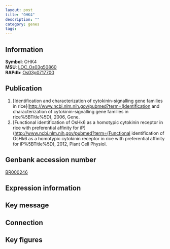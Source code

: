 ```yaml
---
layout: post
title: "OHK4"
description: ""
category: genes
tags: 
---
```


## Information
__Symbol__: OHK4  
__MSU__: [LOC_Os03g50860](http://rice.plantbiology.msu.edu/cgi-bin/ORF_infopage.cgi?orf=LOC_Os03g50860)  
__RAPdb__: [Os03g0717700](http://rapdb.dna.affrc.go.jp/viewer/gbrowse_details/irgsp1?name=Os03g0717700)  

## Publication
1. [Identification and characterization of cytokinin-signalling gene families in rice](http://www.ncbi.nlm.nih.gov/pubmed?term=(Identification and characterization of cytokinin-signalling gene families in rice%5BTitle%5D), 2006, Gene.
2. [Functional identification of OsHk6 as a homotypic cytokinin receptor in rice with preferential affinity for iP](http://www.ncbi.nlm.nih.gov/pubmed?term=(Functional identification of OsHk6 as a homotypic cytokinin receptor in rice with preferential affinity for iP%5BTitle%5D), 2012, Plant Cell Physiol.

## Genbank accession number
[BR000246](http://www.ncbi.nlm.nih.gov/nuccore/BR000246)

## Expression information

## Key message

## Connection

## Key figures


